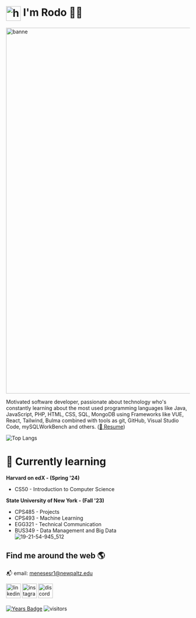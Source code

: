# <img src='https://github.com/RodoJML/RodoJML/assets/63088555/b6d2f1aa-de81-4cca-817e-966bf49703a9' alt='hello' height='40' style="vertical-align: top"> I'm Rodo 👋🏽
<img width="1001" alt="banne" src="https://github.com/RodoJML/RodoJML/assets/63088555/f7b1be76-5942-469a-b6a9-f7d3460f8518">

Motivated software developer, passionate about technology who's constantly learning about the most used programming languages like Java, JavaScript, PHP, HTML, CSS, SQL, MongoDB using Frameworks like VUE, React, Tailwind, Bulma combined with tools as git, GitHub, Visual Studio Code, mySQLWorkBench and others. (<a href="https://github.com/RodoJML/RodoJML/files/13626068/rodolfo_meneses_resume_dec.pdf">📄 Resume</a>)


![Top Langs](https://github-readme-stats.vercel.app/api/top-langs/?username=RodoJML&layout=compact&theme=dark)

# 📲 Currently learning
**Harvard on edX - (Spring '24)**
* CS50 - Introduction to Computer Science
  
**State University of New York - (Fall '23)**
* CPS485 - Projects
* CPS493 - Machine Learning
* EGG321 - Technical Communication
* BUS349 - Data Management and Big Data  
![19-21-54-945_512](https://github.com/RodoJML/RodoJML/assets/63088555/5e15d623-618f-4204-b82a-b24e0adb3521)
## Find me around the web 🌎
📬 email: menesesr1@newpaltz.edu

[<img src='https://cdn.jsdelivr.net/npm/simple-icons@3.0.1/icons/linkedin.svg' alt='linkedin' height='40'>](https://www.linkedin.com/in/rodolfo-meneses-leal-08b66a20a/)
[<img src='https://cdn.jsdelivr.net/npm/simple-icons@3.0.1/icons/instagram.svg' alt='instagram' height='40'>](https://www.instagram.com/rodojml/)
[<img src='https://cdn-icons-png.flaticon.com/512/3670/3670325.png' alt='discord' height='40'>](https://www.discordapp.com/users/695849984712638475)
<br/><br/>
[![Years Badge](https://badges.pufler.dev/years/rodojml)](https://badges.pufler.dev)
![visitors](https://visitor-badge.laobi.icu/badge?page_id=rodojml.rodojml)



